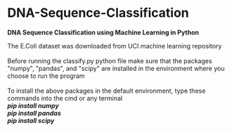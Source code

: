 # DNA-Sequence-Classification
<b>DNA Sequence Classification using Machine Learning in Python</b>

The E.Coli dataset was downloaded from UCI machine learning repository
</br></br>Before running the classify.py python file make sure that the packages "numpy", "pandas", and "scipy" are installed in the environment where you choose to run the program
</br></br>To install the above packages in the default environment, type these commands into the cmd or any terminal
</br><b><i>pip install numpy
</br>pip install pandas
</br>pip install scipy</i></b>
